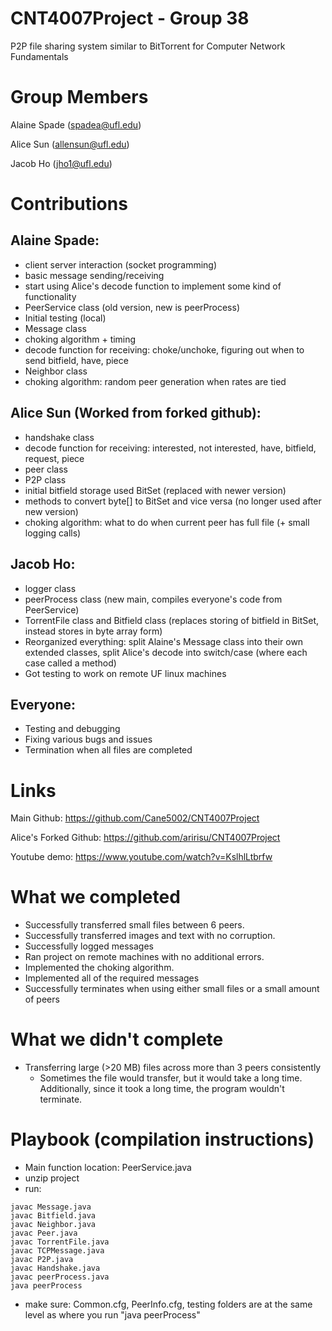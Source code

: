
# CNT4007Project - Group 38

P2P file sharing system similar to BitTorrent for Computer Network Fundamentals


# Group Members

Alaine Spade (spadea@ufl.edu)

Alice Sun (allensun@ufl.edu)

Jacob Ho (jho1@ufl.edu)


# Contributions

## Alaine Spade:

- client server interaction (socket programming)
- basic message sending/receiving
- start using Alice's decode function to implement some kind of functionality
- PeerService class (old version, new is peerProcess)
- Initial testing (local)
- Message class
- choking algorithm + timing
- decode function for receiving: choke/unchoke, figuring out when to send bitfield, have, piece
- Neighbor class
- choking algorithm: random peer generation when rates are tied

## Alice Sun (Worked from forked github):
- handshake class
- decode function for receiving: interested, not interested, have, bitfield, request, piece
- peer class
- P2P class
- initial bitfield storage used BitSet (replaced with newer version)
- methods to convert byte[] to BitSet and vice versa (no longer used after new version)
- choking algorithm: what to do when current peer has full file (+ small logging calls)

## Jacob Ho:
- logger class
- peerProcess class (new main, compiles everyone's code from PeerService)
- TorrentFile class and Bitfield class (replaces storing of bitfield in BitSet, instead stores in byte array form)
- Reorganized everything: split Alaine's Message class into their own extended classes, split Alice's decode into switch/case (where each case called a method)
- Got testing to work on remote UF linux machines

## Everyone:
- Testing and debugging
- Fixing various bugs and issues 
- Termination when all files are completed


# Links

Main Github: https://github.com/Cane5002/CNT4007Project

Alice's Forked Github: https://github.com/aririsu/CNT4007Project

Youtube demo: https://www.youtube.com/watch?v=KslhlLtbrfw


# What we completed

- Successfully transferred small files between 6 peers.
- Successfully transferred images and text with no corruption.
- Successfully logged messages
- Ran project on remote machines with no additional errors.
- Implemented the choking algorithm.
- Implemented all of the required messages
- Successfully terminates when using either small files or a small amount of peers

# What we didn't complete
- Transferring large (>20 MB) files across more than 3 peers consistently
    - Sometimes the file would transfer, but it would take a long time. Additionally, since it took a long time, the program wouldn't terminate.

# Playbook (compilation instructions)

- Main function location: PeerService.java
- unzip project
- run:
```
javac Message.java
javac Bitfield.java
javac Neighbor.java
javac Peer.java
javac TorrentFile.java
javac TCPMessage.java
javac P2P.java
javac Handshake.java
javac peerProcess.java
java peerProcess 
```

- make sure: Common.cfg, PeerInfo.cfg, testing folders are at the same level as where you run "java peerProcess"

